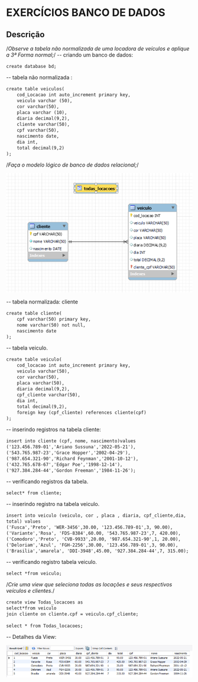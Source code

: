 # EXERCÍCIOS BANCO DE DADOS  
## Descrição

/*Observe a tabela não normalizada de uma locadora de veículos e aplique a 3ª Forma normal;*/
	-- criando um banco de dados:
 
	create database bd;
	
-- tabela não normalizada :

	create table veiculos(
		cod_Locacao int auto_increment primary key,
		veiculo	varchar (50),
		cor	varchar(50),
		placa varchar (10),
		diaria decimal(9,2),	
		cliente varchar(50),
		cpf varchar(50),
		nascimento date,
		dia int,
		total decimal(9,2)
	);
    
  /*Faça o modelo lógico de banco de dados relacional;*/

  ![exer1](https://raw.githubusercontent.com/FabioCCamarg/Loca-o_de_Autom-veis/main/Loca%C3%A7%C3%A3o%20de%20Autom%C3%B3veis.png)
    
-- tabela normalizada: cliente

	create table cliente(
		cpf varchar(50) primary key,
		nome varchar(50) not null,
		nascimento date 
	);
    
-- tabela veiculo.

	create table veiculo(
		cod_locacao int auto_increment primary key,
		veiculo varchar(50),
		cor varchar(50),
		placa varchar(50),
		diaria decimal(9,2),
		cpf_cliente varchar(50),
		dia int,
		total decimal(9,2),
		foreign key (cpf_cliente) references cliente(cpf)
	);
    
-- inserindo registros na tabela cliente:

	insert into cliente (cpf, nome, nascimento)values
	('123.456.789-01','Ariano Sussuna','2022-05-21'),
	('543.765.987-23','Grace Hopper','2002-04-29'),
	('987.654.321-90','Richard Feynman','2001-10-12'),
	('432.765.678-67','Edgar Poe','1998-12-14'),
	('927.384.284-44','Gordon Freeman','1984-11-26');
    
-- verificando registros da tabela.

	select* from cliente;
    
-- inserindo registro na tabela veiculo.

	insert into veiculo (veiculo, cor , placa , diaria, cpf_cliente,dia, total) values
	('Fusca','Preto', 'WER-3456',30.00, '123.456.789-01',3, 90.00),
	('Variante','Rosa', 'FDS-8384',60.00, '543.765.987-23',7, 420.00),
	('Comodoro','Preto', 'CVB-9933',20.00, '987.654.321-90',1, 20.00),
	('Deloriam','Azul', 'FGH-2256',30.00, '123.456.789-01',3, 90.00),
	('Brasilia','amarela', 'DDI-3948',45.00, '927.384.284-44',7, 315.00);

-- verificando registro tabela veiculo.

	select *from veiculo;
    
/*Crie uma view que seleciona todas as locações e seus respectivos veículos e clientes.*/

	create view Todas_locacoes as
	select*from veiculo
	join cliente on cliente.cpf = veiculo.cpf_cliente;
    
    select * from Todas_locacoes;

-- Detalhes da View:

![exer1](https://raw.githubusercontent.com/FabioCCamarg/Loca-o_de_Autom-veis/main/detalhes_View.png)
